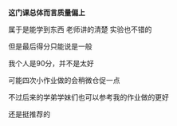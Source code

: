 **这门课总体而言质量偏上**

属于是能学到东西 老师讲的清楚 实验也不错的

但是最后得分只能说是一般

我个人是90分，并不是太好

可能四次小作业做的会稍微仓促一点

不过后来的学弟学妹们也可以参考我的作业做的更好

还是挺推荐的
